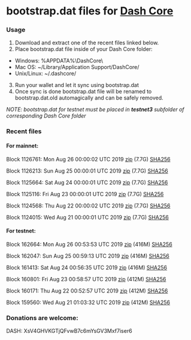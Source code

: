 # bootstrap.dat files for [Dash Core](https://www.dash.org)

### Usage

1. Download and extract one of the recent files linked below.
2. Place bootstrap.dat file inside of your Dash Core folder:
 - Windows: %APPDATA%\DashCore\
 - Mac OS: ~/Library/Application Support/DashCore/
 - Unix/Linux: ~/.dashcore/
3. Run your wallet and let it sync using bootstrap.dat
4. Once sync is done bootstrap.dat file will be renamed to bootstrap.dat.old automagically and can be safely removed.

_NOTE: bootstrap.dat for testnet must be placed in **testnet3** subfolder of corresponding Dash Core folder_

### Recent files

#### For mainnet:

Block 1126761: Mon Aug 26 00:00:02 UTC 2019 [zip](https://dash-bootstrap.ams3.digitaloceanspaces.com/mainnet/2019-08-26/bootstrap.dat.zip) (7.7G) [SHA256](https://dash-bootstrap.ams3.digitaloceanspaces.com/mainnet/2019-08-26/sha256.txt)

Block 1126213: Sun Aug 25 00:00:01 UTC 2019 [zip](https://dash-bootstrap.ams3.digitaloceanspaces.com/mainnet/2019-08-25/bootstrap.dat.zip) (7.7G) [SHA256](https://dash-bootstrap.ams3.digitaloceanspaces.com/mainnet/2019-08-25/sha256.txt)

Block 1125664: Sat Aug 24 00:00:01 UTC 2019 [zip](https://dash-bootstrap.ams3.digitaloceanspaces.com/mainnet/2019-08-24/bootstrap.dat.zip) (7.7G) [SHA256](https://dash-bootstrap.ams3.digitaloceanspaces.com/mainnet/2019-08-24/sha256.txt)

Block 1125116: Fri Aug 23 00:00:01 UTC 2019 [zip](https://dash-bootstrap.ams3.digitaloceanspaces.com/mainnet/2019-08-23/bootstrap.dat.zip) (7.7G) [SHA256](https://dash-bootstrap.ams3.digitaloceanspaces.com/mainnet/2019-08-23/sha256.txt)

Block 1124568: Thu Aug 22 00:00:02 UTC 2019 [zip](https://dash-bootstrap.ams3.digitaloceanspaces.com/mainnet/2019-08-22/bootstrap.dat.zip) (7.7G) [SHA256](https://dash-bootstrap.ams3.digitaloceanspaces.com/mainnet/2019-08-22/sha256.txt)

Block 1124015: Wed Aug 21 00:00:01 UTC 2019 [zip](https://dash-bootstrap.ams3.digitaloceanspaces.com/mainnet/2019-08-21/bootstrap.dat.zip) (7.7G) [SHA256](https://dash-bootstrap.ams3.digitaloceanspaces.com/mainnet/2019-08-21/sha256.txt)


#### For testnet:

Block 162664: Mon Aug 26 00:53:53 UTC 2019 [zip](https://dash-bootstrap.ams3.digitaloceanspaces.com/testnet/2019-08-26/bootstrap.dat.zip) (416M) [SHA256](https://dash-bootstrap.ams3.digitaloceanspaces.com/testnet/2019-08-26/sha256.txt)

Block 162047: Sun Aug 25 00:59:13 UTC 2019 [zip](https://dash-bootstrap.ams3.digitaloceanspaces.com/testnet/2019-08-25/bootstrap.dat.zip) (416M) [SHA256](https://dash-bootstrap.ams3.digitaloceanspaces.com/testnet/2019-08-25/sha256.txt)

Block 161413: Sat Aug 24 00:56:35 UTC 2019 [zip](https://dash-bootstrap.ams3.digitaloceanspaces.com/testnet/2019-08-24/bootstrap.dat.zip) (416M) [SHA256](https://dash-bootstrap.ams3.digitaloceanspaces.com/testnet/2019-08-24/sha256.txt)

Block 160801: Fri Aug 23 00:58:57 UTC 2019 [zip](https://dash-bootstrap.ams3.digitaloceanspaces.com/testnet/2019-08-23/bootstrap.dat.zip) (412M) [SHA256](https://dash-bootstrap.ams3.digitaloceanspaces.com/testnet/2019-08-23/sha256.txt)

Block 160171: Thu Aug 22 00:52:57 UTC 2019 [zip](https://dash-bootstrap.ams3.digitaloceanspaces.com/testnet/2019-08-22/bootstrap.dat.zip) (412M) [SHA256](https://dash-bootstrap.ams3.digitaloceanspaces.com/testnet/2019-08-22/sha256.txt)

Block 159560: Wed Aug 21 01:03:32 UTC 2019 [zip](https://dash-bootstrap.ams3.digitaloceanspaces.com/testnet/2019-08-21/bootstrap.dat.zip) (412M) [SHA256](https://dash-bootstrap.ams3.digitaloceanspaces.com/testnet/2019-08-21/sha256.txt)


### Donations are welcome:

DASH: XsV4GHVKGTjQFvwB7c6mYsGV3Mxf7iser6
